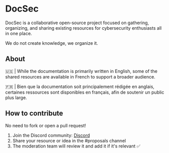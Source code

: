 # DocSec

DocSec is a collaborative open-source project focused on gathering, organizing, and sharing existing resources for cybersecurity enthusiasts all in one place.

We do not create knowledge, we organize it.

## About

🇺🇸 | While the documentation is primarily written in English, some of the shared resources are available in French to support a broader audience.


🇫🇷 | Bien que la documentation soit principalement rédigée en anglais, certaines ressources sont disponibles en français, afin de soutenir un public plus large.

##  How to contribute 
No need to fork or open a pull request!

1. Join the Discord community: [Discord](https://discord.gg/KrPCJV2Nc3)
2. Share your resource or idea in the #proposals channel
3. The moderation team will review it and add it if it's relevant ✅
